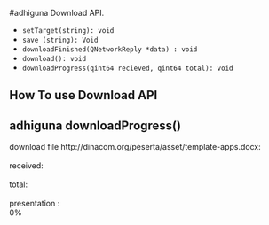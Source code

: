 #adhiguna Download API.

- `setTarget(string): void`
- `save (string): Void`
- `downloadFinished(QNetworkReply *data) : void`
- `download(): void`
- `downloadProgress(qint64 recieved, qint64 total): void`

## How To use Download API ##
<html>
<head>
<script>type="text/javascript" src="qrc:///js/jquery.js"> </script>
<script> type="text/javascript" src="qrc:///js/adhiguna.js"></script>
<script>
	
adhiguna.widgetSize(550,400);
$(document).ready (function(){
$(".meter > span ").each(function(){
			$(this)
				.data ("origwidth",$(this).width())
				.width (0)
				.animate ({
					width: $(this).data("origwidth")
				}, 1200);
			});
});
//use slot
var url= "http://dinacom.org/peserta/asset/template-apps.docx";
adhiguna.download(url,"/home/igos/dekstop/");
//use adhiguna signal
adhiguna.downloadProgress,conect(function(r,s){
		$(".r").text (r);
		$(".s").text (s);
	var presentation = (r/s)*100;
	$(".p").text(parseint(persentation)+"%");
	$("#progress").css('width',parseint(persentation)+"%");
});	
</script>
</head>
<body>
<h2>adhiguna downloadProgress()</h2>
download file http://dinacom.org/peserta/asset/template-apps.docx:
<div class="meter" id="meter"><span id="progress"></span> </div>
<br>received:<div class="r"></div>
<br>total:<div class="s"></div>
<br>presentation :<div class="p">0%</div>
</body>
</html>
